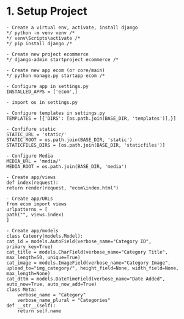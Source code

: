 # 1. Setup Project

    - Create a virtual env, activate, install django
    */ python -m venv venv /*
    */ venv\Scripts\activate /*
    */ pip install django /*

    - Create new project ecommerce
    */ django-admin startproject ecommerce /*

    - Create new app ecom (or core/main)
    */ python manage.py startapp ecom /*

    - Configure app in settings.py
    INSTALLED_APPS = ['ecom',]

    - import os in settings.py

    - Configure templates in settings.py 
    TEMPLATES = [{'DIRS': [os.path.join(BASE_DIR, 'templates')],}]

    - Confifure static
    STATIC_URL = 'static/'
    STATIC_ROOT = os.path.join(BASE_DIR, 'static')
    STATICFILES_DIRS = [os.path.join(BASE_DIR, 'staticfiles')]

    - Configure Media
    MEDIA_URL = 'media/'
    MEDIA_ROOT = os.path.join(BASE_DIR, 'media')

    - Create app/views
    def index(request):
    return render(request, "ecom\index.html")

    - Create app/URLs
    from ecom import views
    urlpatterns = [
    path("", views.index)
    ]

    - Create app/models
    class Cateory(models.Model):
    cat_id = models.AutoField(verbose_name="Category ID", primary_key=True)
    cat_title = models.CharField(verbose_name="Category Title", max_length=50, unique=True)
    cat_image = models.ImageField(verbose_name="Category Image", upload_to="img_category/", height_field=None, width_field=None, max_length=None)
    cat_dttm = models.DateTimeField(verbose_name="Date Added", auto_now=True, auto_now_add=True)
    class Meta:
        verbose_name = "Category"
        verbose_name_plural = "Categories"
    def __str__(self):
        return self.name


    